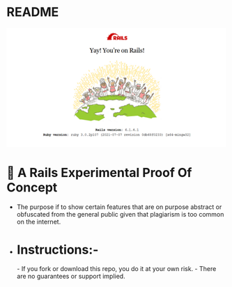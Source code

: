 # README

<img src="main_image.png">

# 🍁 A Rails Experimental Proof Of Concept
  - The purpose if to show certain features that are on purpose abstract or obfuscated from the general public given that plagiarism is too common on the internet.
  
- <h1>Instructions:- </h1> 
  - If you fork or download this repo, you do it at your own risk.
  - There are no guarantees or support implied. 